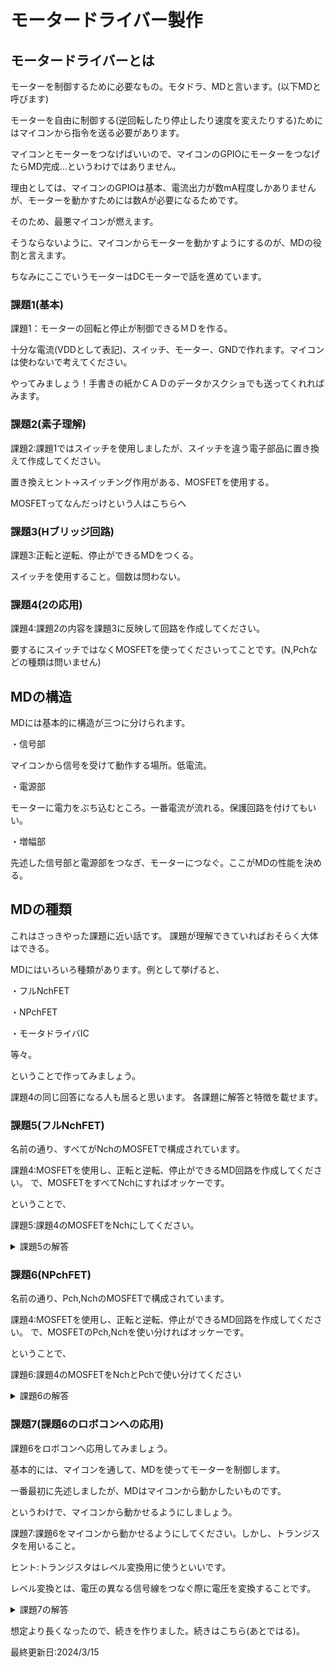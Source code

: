 # モータードライバー製作

## モータードライバーとは
モーターを制御するために必要なもの。モタドラ、MDと言います。(以下MDと呼びます)

モーターを自由に制御する(逆回転したり停止したり速度を変えたりする)ためにはマイコンから指令を送る必要があります。

マイコンとモーターをつなげばいいので、マイコンのGPIOにモーターをつなげたらMD完成...というわけではありません。

理由としては、マイコンのGPIOは基本、電流出力が数mA程度しかありませんが、モーターを動かすためには数Aが必要になるためです。

そのため、最悪マイコンが燃えます。

そうならないように、マイコンからモーターを動かすようにするのが、MDの役割と言えます。

ちなみにここでいうモーターはDCモーターで話を進めています。

### 課題1(基本)
課題1：モーターの回転と停止が制御できるＭＤを作る。

十分な電流(VDDとして表記)、スイッチ、モーター、GNDで作れます。マイコンは使わないで考えてください。

やってみましょう！手書きの紙かＣＡＤのデータかスクショでも送ってくれればみます。

### 課題2(素子理解)
課題2:課題1ではスイッチを使用しましたが、スイッチを違う電子部品に置き換えて作成してください。

置き換えヒント→スイッチング作用がある、MOSFETを使用する。

MOSFETってなんだっけという人はこちらへ

### 課題3(Hブリッジ回路)
課題3:正転と逆転、停止ができるMDをつくる。

スイッチを使用すること。個数は問わない。

### 課題4(2の応用)
課題4:課題2の内容を課題3に反映して回路を作成してください。

要するにスイッチではなくMOSFETを使ってくださいってことです。(N,Pchなどの種類は問いません)

## MDの構造
MDには基本的に構造が三つに分けられます。

・信号部

マイコンから信号を受けて動作する場所。低電流。

・電源部

モーターに電力をぶち込むところ。一番電流が流れる。保護回路を付けてもいい。

・増幅部

先述した信号部と電源部をつなぎ、モーターにつなぐ。ここがMDの性能を決める。

## MDの種類
これはさっきやった課題に近い話です。
課題が理解できていればおそらく大体はできる。

MDにはいろいろ種類があります。例として挙げると、

・フルNchFET

・NPchFET

・モータドライバIC

等々。

ということで作ってみましょう。

課題4の同じ回答になる人も居ると思います。
各課題に解答と特徴を載せます。

### 課題5(フルNchFET)
名前の通り、すべてがNchのMOSFETで構成されています。

課題4:MOSFETを使用し、正転と逆転、停止ができるMD回路を作成してください。
で、MOSFETをすべてNchにすればオッケーです。

ということで、

課題5:課題4のMOSFETをNchにしてください。

<details><summary>課題5の解答
</summary>

<img src="https://github.com/TNCTRobocon/manuals_markdown/assets/110577719/3ec82584-5a16-4720-84eb-ecf5dc1ece09" width="70%">


作ってもらっておいてですが、この回路には問題点があります。

それは、ゲートの駆動がめんどいという点です。

理由としては、HIGH側にもNchFETを使っているため、昇圧しなきゃいけない点です。

回答の回路を見てください。

Q1,Q3は、ONのときのソースの電圧はドレインの電圧にほぼ等しいことを考慮すると、VDD(電源電圧) 以上の電圧をゲートに加えないといけないことになります。

ちなみにQ2,Q4は今まで通り、GNDに対しての電圧をINPUTにぶち込めばオッケーです。

言いたいこととしては、昇圧する必要があって、めんどうだねってことです。

</details>

### 課題6(NPchFET)
名前の通り、Pch,NchのMOSFETで構成されています。

課題4:MOSFETを使用し、正転と逆転、停止ができるMD回路を作成してください。
で、MOSFETのPch,Nchを使い分ければオッケーです。

ということで、

課題6:課題4のMOSFETをNchとPchで使い分けてください

<details><summary>課題6の解答
</summary>

<img src="https://github.com/TNCTRobocon/manuals_markdown/assets/110577719/e8a9e577-2a33-41a4-9d49-cab6e9121b5c" width="70%">

Q1,Q3がPchMOSFETになりました。

こうすると、課題5のように昇圧しなきゃいけない問題はありません。

</details>

### 課題7(課題6のロボコンへの応用)
課題6をロボコンへ応用してみましょう。

基本的には、マイコンを通して、MDを使ってモーターを制御します。

一番最初に先述しましたが、MDはマイコンから動かしたいものです。

というわけで、マイコンから動かせるようにしましょう。

課題7:課題6をマイコンから動かせるようにしてください。しかし、トランジスタを用いること。

ヒント:トランジスタはレベル変換用に使うといいです。

レベル変換とは、電圧の異なる信号線をつなぐ際に電圧を変換することです。

<details><summary>課題7の解答
</summary>

こちらが回答ですどーん

<img src="https://github.com/TNCTRobocon/manuals_markdown/assets/110577719/2e46e44a-4ce7-4ab3-8dab-03d8bc364b4f" width="70%">


トランジスタがレベル変換してマイコンからのGPIOの3.3V入力でモーターが回る仕組みですね。

またしても作ってもらってなんですが、この回路には問題点があります。

それは、PchMOSFETのON抵抗が高い点です。

ON抵抗とは、MOSFETが導通したときのDS間の仮想的な抵抗の抵抗値のことです。
導通したとき、ドレイン・ソース間は抵抗のようにふるまうため、抵抗値が生まれています。

Nchに比べて、PchはそのON抵抗が倍レベルで高いのです。
そして、大電流を流した時、Pchは発熱を起こします。

そのため、あまり大電流を流すことはできません。

この回路で扱えるのは、小さいモータほどになります。(385でいけるか怪しいくらい)

また、もう一点あります。
MOSFETの駆動の遅い点です。

ゲート・ソース間の仮想的なコンデンサの充放電により時間がかかるため、信号の入力からMOSFETがON/OFFするまでに時間のラグがあるためです。

そのラグがあるとPWM制御をするときにちょっと問題になるので配慮した方がいいです。

あとロボコン的視点でみると、VDDが15Vほどしか入れられない設計になるので、24Vを多く使う(傾向がある)ロボコン的にはあんまりよくないです。

</details>

想定より長くなったので、続きを作りました。続きはこちら(あとではる)。

最終更新日:2024/3/15
